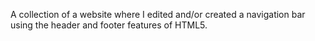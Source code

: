 A collection of a website where I edited and/or created a navigation bar using the header and footer features of HTML5.
